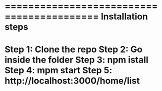 ==========================================
Installation steps
===========================================
Step 1: Clone the repo
Step 2: Go inside the folder
Step 3: npm istall
Step 4: mpm start
Step 5: http://localhost:3000/home/list
===========================================